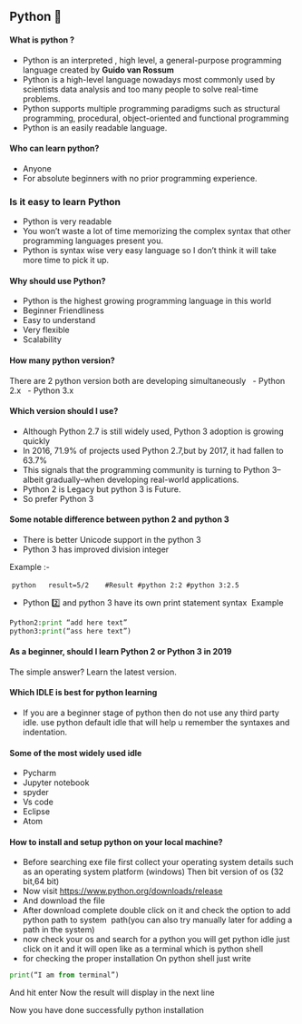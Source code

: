 ## Python :snake:
#### What is python ?
- Python is an interpreted , high level, a general-purpose programming language created by **Guido van Rossum** 
- Python is a high-level language nowadays most commonly used by scientists  data analysis  and too many people to solve real-time problems.
- Python supports multiple programming paradigms such as structural programming, procedural, object-oriented and functional programming
- Python is an easily readable language.


#### Who can learn python?
- Anyone 
- For absolute beginners  with no prior programming experience.


### Is it easy to learn Python 
- Python is very readable 
- You won’t waste a lot of time memorizing  the complex syntax that other programming languages present you.
- Python is syntax wise very easy language so I don’t think it will take more time to pick it up.

#### Why should use Python?
- Python is the highest growing programming language in this world 
- Beginner Friendliness 
- Easy to understand 
- Very flexible 
- Scalability 

#### How many python version?
There are 2 python version both are developing simultaneously
  - Python 2.x 
  - Python 3.x 

#### Which version should I use?
- Although Python 2.7 is still widely used, Python 3 adoption is growing quickly 
- In 2016, 71.9% of projects used Python 2.7,but by 2017, it had fallen to 63.7% 
- This signals that the programming community is turning to Python 3–albeit gradually–when developing real-world applications.
- Python 2 is Legacy but python 3 is Future.
- So prefer Python 3

#### Some notable difference between python 2 and python 3
- There is better Unicode support in the python 3
- Python 3 has improved division integer

Example :-

 ```python 
 result=5/2
 
 #Result
#python 2:2
#python 3:2.5
 ```
- Python :two: and python 3 have its own print statement syntax 
Example

```python
Python2:print “add here text”
python3:print(“ass here text”)
```

#### As a beginner, should I learn Python 2 or Python 3 in 2019
The simple answer? Learn the latest version.


#### Which IDLE  is best for python learning
- If you are a beginner stage  of python then do not use any third party idle. use python default idle that will help u remember the syntaxes and indentation.

#### Some of the most widely used idle
- Pycharm 
- Jupyter notebook 
- spyder 
- Vs code 
- Eclipse 
- Atom 

#### How to install and setup python on your local machine?
- Before searching exe file first collect your operating system details such as an operating system platform (windows)
Then bit version of os (32 bit,64 bit)
- Now visit https://www.python.org/downloads/release
- And download the file
- After download complete double click on it and check the option to add python path to system 
path(you can also try manually later for adding a path in the system)
- now check your os and search for a python you will get python idle just click on it and it will open like as a terminal which is python shell
- for checking the proper installation
On python shell just write
```python
print(“I am from terminal”)  
```
And hit enter
Now the result will display in the next line

Now you have done successfully python installation
